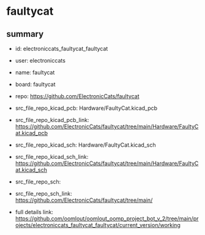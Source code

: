 # faultycat
 
## summary 
* id: electroniccats_faultycat_faultycat
* user: electroniccats
* name: faultycat
* board: faultycat
* repo: https://github.com/ElectronicCats/faultycat
* src_file_repo_kicad_pcb: Hardware/FaultyCat.kicad_pcb
* src_file_repo_kicad_pcb_link: https://github.com/ElectronicCats/faultycat/tree/main/Hardware/FaultyCat.kicad_pcb
* src_file_repo_kicad_sch: Hardware/FaultyCat.kicad_sch
* src_file_repo_kicad_sch_link: https://github.com/ElectronicCats/faultycat/tree/main/Hardware/FaultyCat.kicad_sch

* src_file_repo_sch: 
* src_file_repo_sch_link: https://github.com/ElectronicCats/faultycat/tree/main/
* full details link: https://github.com/oomlout/oomlout_oomp_project_bot_v_2/tree/main/projects/electroniccats_faultycat_faultycat/current_version/working  






